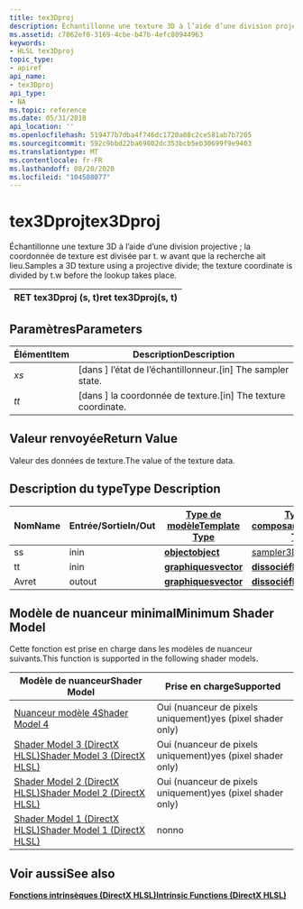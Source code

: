 ```yaml
---
title: tex3Dproj
description: Échantillonne une texture 3D à l’aide d’une division projective ; la coordonnée de texture est divisée par t. w avant que la recherche ait lieu.
ms.assetid: c7062ef0-3169-4cbe-b47b-4efc80944963
keywords:
- HLSL tex3Dproj
topic_type:
- apiref
api_name:
- tex3Dproj
api_type:
- NA
ms.topic: reference
ms.date: 05/31/2018
api_location: ''
ms.openlocfilehash: 519477b7dba4f746dc1720a08c2ce581ab7b7205
ms.sourcegitcommit: 592c9bbd22ba69802dc353bcb5eb30699f9e9403
ms.translationtype: MT
ms.contentlocale: fr-FR
ms.lasthandoff: 08/20/2020
ms.locfileid: "104508077"
---
```

# <a name="tex3dproj"></a><span data-ttu-id="99ee6-104">tex3Dproj</span><span class="sxs-lookup"><span data-stu-id="99ee6-104">tex3Dproj</span></span>

<span data-ttu-id="99ee6-105">Échantillonne une texture 3D à l’aide d’une division projective ; la coordonnée de texture est divisée par t. w avant que la recherche ait lieu.</span><span class="sxs-lookup"><span data-stu-id="99ee6-105">Samples a 3D texture using a projective divide; the texture coordinate is divided by t.w before the lookup takes place.</span></span>



| <span data-ttu-id="99ee6-106">RET tex3Dproj (s, t)</span><span class="sxs-lookup"><span data-stu-id="99ee6-106">ret tex3Dproj(s, t)</span></span> |
|---------------------|



 

## <a name="parameters"></a><span data-ttu-id="99ee6-107">Paramètres</span><span class="sxs-lookup"><span data-stu-id="99ee6-107">Parameters</span></span>



| <span data-ttu-id="99ee6-108">Élément</span><span class="sxs-lookup"><span data-stu-id="99ee6-108">Item</span></span>                                                   | <span data-ttu-id="99ee6-109">Description</span><span class="sxs-lookup"><span data-stu-id="99ee6-109">Description</span></span>                               |
|--------------------------------------------------------|-------------------------------------------|
| <span data-ttu-id="99ee6-110"><span id="s"></span><span id="S"></span>*x*</span><span class="sxs-lookup"><span data-stu-id="99ee6-110"><span id="s"></span><span id="S"></span>*s*</span></span><br/> | <span data-ttu-id="99ee6-111">\[dans \] l’état de l’échantillonneur.</span><span class="sxs-lookup"><span data-stu-id="99ee6-111">\[in\] The sampler state.</span></span><br/>      |
| <span data-ttu-id="99ee6-112"><span id="t"></span><span id="T"></span>*t*</span><span class="sxs-lookup"><span data-stu-id="99ee6-112"><span id="t"></span><span id="T"></span>*t*</span></span><br/> | <span data-ttu-id="99ee6-113">\[dans \] la coordonnée de texture.</span><span class="sxs-lookup"><span data-stu-id="99ee6-113">\[in\] The texture coordinate.</span></span><br/> |



 

## <a name="return-value"></a><span data-ttu-id="99ee6-114">Valeur renvoyée</span><span class="sxs-lookup"><span data-stu-id="99ee6-114">Return Value</span></span>

<span data-ttu-id="99ee6-115">Valeur des données de texture.</span><span class="sxs-lookup"><span data-stu-id="99ee6-115">The value of the texture data.</span></span>

## <a name="type-description"></a><span data-ttu-id="99ee6-116">Description du type</span><span class="sxs-lookup"><span data-stu-id="99ee6-116">Type Description</span></span>



| <span data-ttu-id="99ee6-117">Nom</span><span class="sxs-lookup"><span data-stu-id="99ee6-117">Name</span></span> | <span data-ttu-id="99ee6-118">Entrée/Sortie</span><span class="sxs-lookup"><span data-stu-id="99ee6-118">In/Out</span></span> | [<span data-ttu-id="99ee6-119">**Type de modèle**</span><span class="sxs-lookup"><span data-stu-id="99ee6-119">**Template Type**</span></span>](dx-graphics-hlsl-intrinsic-functions.md)                       | [<span data-ttu-id="99ee6-120">**Type de composant**</span><span class="sxs-lookup"><span data-stu-id="99ee6-120">**Component Type**</span></span>](dx-graphics-hlsl-intrinsic-functions.md) | <span data-ttu-id="99ee6-121">Taille</span><span class="sxs-lookup"><span data-stu-id="99ee6-121">Size</span></span> |
|------|--------|-------------------------------------------------------------------------------------|----------------------------------------------------------------|------|
| <span data-ttu-id="99ee6-122">s</span><span class="sxs-lookup"><span data-stu-id="99ee6-122">s</span></span>    | <span data-ttu-id="99ee6-123">in</span><span class="sxs-lookup"><span data-stu-id="99ee6-123">in</span></span>     | [<span data-ttu-id="99ee6-124">**object**</span><span class="sxs-lookup"><span data-stu-id="99ee6-124">**object**</span></span>](dx-graphics-hlsl-intrinsic-functions.md) | [<span data-ttu-id="99ee6-125">sampler3D</span><span class="sxs-lookup"><span data-stu-id="99ee6-125">sampler3D</span></span>](dx-graphics-hlsl-sampler.md)                      | <span data-ttu-id="99ee6-126">1</span><span class="sxs-lookup"><span data-stu-id="99ee6-126">1</span></span>    |
| <span data-ttu-id="99ee6-127">t</span><span class="sxs-lookup"><span data-stu-id="99ee6-127">t</span></span>    | <span data-ttu-id="99ee6-128">in</span><span class="sxs-lookup"><span data-stu-id="99ee6-128">in</span></span>     | [<span data-ttu-id="99ee6-129">**graphiques**</span><span class="sxs-lookup"><span data-stu-id="99ee6-129">**vector**</span></span>](dx-graphics-hlsl-intrinsic-functions.md) | [<span data-ttu-id="99ee6-130">**dissocié**</span><span class="sxs-lookup"><span data-stu-id="99ee6-130">**float**</span></span>](/windows/desktop/WinProg/windows-data-types)                        | <span data-ttu-id="99ee6-131">4</span><span class="sxs-lookup"><span data-stu-id="99ee6-131">4</span></span>    |
| <span data-ttu-id="99ee6-132">Av</span><span class="sxs-lookup"><span data-stu-id="99ee6-132">ret</span></span>  | <span data-ttu-id="99ee6-133">out</span><span class="sxs-lookup"><span data-stu-id="99ee6-133">out</span></span>    | [<span data-ttu-id="99ee6-134">**graphiques**</span><span class="sxs-lookup"><span data-stu-id="99ee6-134">**vector**</span></span>](dx-graphics-hlsl-intrinsic-functions.md) | [<span data-ttu-id="99ee6-135">**dissocié**</span><span class="sxs-lookup"><span data-stu-id="99ee6-135">**float**</span></span>](/windows/desktop/WinProg/windows-data-types)                        | <span data-ttu-id="99ee6-136">4</span><span class="sxs-lookup"><span data-stu-id="99ee6-136">4</span></span>    |



 

## <a name="minimum-shader-model"></a><span data-ttu-id="99ee6-137">Modèle de nuanceur minimal</span><span class="sxs-lookup"><span data-stu-id="99ee6-137">Minimum Shader Model</span></span>

<span data-ttu-id="99ee6-138">Cette fonction est prise en charge dans les modèles de nuanceur suivants.</span><span class="sxs-lookup"><span data-stu-id="99ee6-138">This function is supported in the following shader models.</span></span>



| <span data-ttu-id="99ee6-139">Modèle de nuanceur</span><span class="sxs-lookup"><span data-stu-id="99ee6-139">Shader Model</span></span>                                              | <span data-ttu-id="99ee6-140">Prise en charge</span><span class="sxs-lookup"><span data-stu-id="99ee6-140">Supported</span></span>               |
|-----------------------------------------------------------|-------------------------|
| [<span data-ttu-id="99ee6-141">Nuanceur modèle 4</span><span class="sxs-lookup"><span data-stu-id="99ee6-141">Shader Model 4</span></span>](dx-graphics-hlsl-sm4.md)                | <span data-ttu-id="99ee6-142">Oui (nuanceur de pixels uniquement)</span><span class="sxs-lookup"><span data-stu-id="99ee6-142">yes (pixel shader only)</span></span> |
| [<span data-ttu-id="99ee6-143">Shader Model 3 (DirectX HLSL)</span><span class="sxs-lookup"><span data-stu-id="99ee6-143">Shader Model 3 (DirectX HLSL)</span></span>](dx-graphics-hlsl-sm3.md) | <span data-ttu-id="99ee6-144">Oui (nuanceur de pixels uniquement)</span><span class="sxs-lookup"><span data-stu-id="99ee6-144">yes (pixel shader only)</span></span> |
| [<span data-ttu-id="99ee6-145">Shader Model 2 (DirectX HLSL)</span><span class="sxs-lookup"><span data-stu-id="99ee6-145">Shader Model 2 (DirectX HLSL)</span></span>](dx-graphics-hlsl-sm2.md) | <span data-ttu-id="99ee6-146">Oui (nuanceur de pixels uniquement)</span><span class="sxs-lookup"><span data-stu-id="99ee6-146">yes (pixel shader only)</span></span> |
| [<span data-ttu-id="99ee6-147">Shader Model 1 (DirectX HLSL)</span><span class="sxs-lookup"><span data-stu-id="99ee6-147">Shader Model 1 (DirectX HLSL)</span></span>](dx-graphics-hlsl-sm1.md) | <span data-ttu-id="99ee6-148">non</span><span class="sxs-lookup"><span data-stu-id="99ee6-148">no</span></span>                      |



 

## <a name="see-also"></a><span data-ttu-id="99ee6-149">Voir aussi</span><span class="sxs-lookup"><span data-stu-id="99ee6-149">See also</span></span>

<dl> <dt>

[<span data-ttu-id="99ee6-150">**Fonctions intrinsèques (DirectX HLSL)**</span><span class="sxs-lookup"><span data-stu-id="99ee6-150">**Intrinsic Functions (DirectX HLSL)**</span></span>](dx-graphics-hlsl-intrinsic-functions.md)
</dt> </dl>

 

